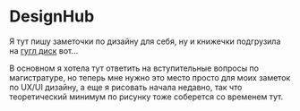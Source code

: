 # DesignHub
Я тут пишу заметочки по дизайну для себя, ну и книжечки подгрузила на [гугл диск](https://drive.google.com/drive/folders/1WAqZ8E5JXew-bRIc8PfILvI31gN6V5nG?usp=sharing) вот...

В основном я хотела тут ответить на вступительные вопросы по магистратуре, но теперь мне нужно это место просто для моих заметок по UX/UI дизайну, а еще я рисовать начала недавно, так что теоретический минимум по рисунку тоже соберется со временем тут.
 
